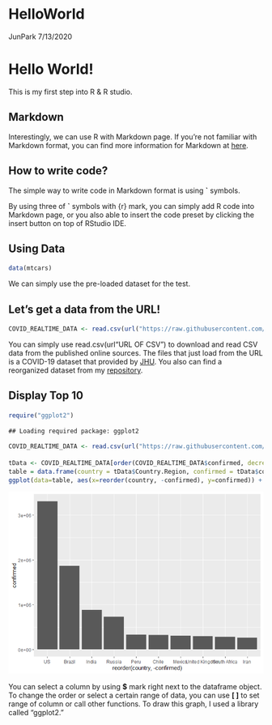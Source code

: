 HelloWorld
================
JunPark
7/13/2020

# Hello World\!

This is my first step into R & R studio.

## Markdown

Interestingly, we can use R with Markdown page. If you’re not familiar
with Markdown format, you can find more information for Markdown at
[here](https://github.com/adam-p/markdown-here/wiki/Markdown-Cheatsheet).

## How to write code?

The simple way to write code in Markdown format is using **\`** symbols.

By using three of **\`** symbols with {r} mark, you can simply add R
code into Markdown page, or you also able to insert the code preset by
clicking the insert button on top of RStudio IDE.

## Using Data

``` r
data(mtcars)
```

We can simply use the pre-loaded dataset for the test.

## Let’s get a data from the URL\!

``` r
COVID_REALTIME_DATA <- read.csv(url("https://raw.githubusercontent.com/Nitro1231/COVID-19-Actions/master/LastUpdated/Reorganized/combined.csv"))
```

You can simply use read.csv(url“URL OF CSV”) to download and read CSV
data from the published online sources. The files that just load from
the URL is a COVID-19 dataset that provided by
[JHU](https://github.com/CSSEGISandData/COVID-19). You also can find a
reorganized dataset from my
[repository](https://github.com/Nitro1231/COVID-19-Actions).

## Display Top 10

``` r
require("ggplot2")
```

    ## Loading required package: ggplot2

``` r
COVID_REALTIME_DATA <- read.csv(url("https://raw.githubusercontent.com/Nitro1231/COVID-19-Actions/master/LastUpdated/Reorganized/combined.csv"))

tData <- COVID_REALTIME_DATA[order(COVID_REALTIME_DATA$confirmed, decreasing = TRUE),][1:10,]
table = data.frame(country = tData$Country.Region, confirmed = tData$confirmed)
ggplot(data=table, aes(x=reorder(country, -confirmed), y=confirmed)) + geom_bar(stat = "identity")
```

![](R_files/figure-gfm/unnamed-chunk-3-1.png)<!-- -->

You can select a column by using **$** mark right next to the dataframe
object. To change the order or select a certain range of data, you can
use **\[ \]** to set range of column or call other functions. To draw
this graph, I used a library called “ggplot2.”
